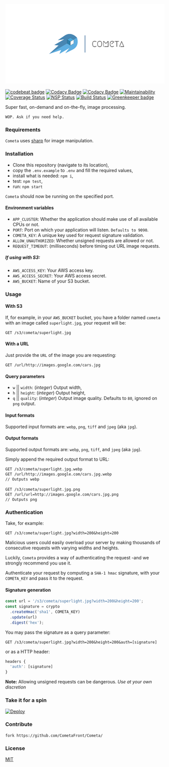 <p align="center">
  <img src="https://raw.githubusercontent.com/CometaFront/Assets/master/Images/Cover.png" alt="Cometa" />
</p>

[![codebeat badge](https://codebeat.co/badges/f6086240-7e21-4dad-930b-51384ac1f69a)](https://codebeat.co/projects/github-com-cometafront-cometa-master)
[![Codacy Badge](https://api.codacy.com/project/badge/Grade/9813c362ec754cceb759888d891f3bf6)](https://www.codacy.com/app/CometaFront/Cometa?utm_source=github.com&amp;utm_medium=referral&amp;utm_content=CometaFront/Cometa&amp;utm_campaign=Badge_Grade)
[![Codacy Badge](https://api.codacy.com/project/badge/Coverage/9813c362ec754cceb759888d891f3bf6)](https://www.codacy.com/app/aichholzer/Cometa?utm_source=github.com&utm_medium=referral&utm_content=CometaFront/Cometa&utm_campaign=Badge_Coverage)
[![Maintainability](https://api.codeclimate.com/v1/badges/de955dab2112431e84ba/maintainability)](https://codeclimate.com/github/CometaFront/Cometa/maintainability)
[![Coverage Status](https://coveralls.io/repos/github/CometaFront/Cometa/badge.svg?branch=master)](https://coveralls.io/github/CometaFront/Cometa?branch=master)
[![NSP Status](https://nodesecurity.io/orgs/cometa/projects/55b14b29-b6f7-4b99-be1a-39afc5c9ca05/badge)](https://nodesecurity.io/orgs/cometa/projects/55b14b29-b6f7-4b99-be1a-39afc5c9ca05)
[![Build Status](https://travis-ci.org/CometaFront/Cometa.svg?branch=master)](https://travis-ci.org/CometaFront/Cometa)
[![Greenkeeper badge](https://badges.greenkeeper.io/CometaFront/Cometa.svg)](https://greenkeeper.io/)


Super fast, on-demand and on-the-fly, image processing.

```
WOP. Ask if you need help.
```


### Requirements

`Cometa` uses [sharp](https://github.com/lovell/sharp) for image manipulation.<br />


### Installation

- Clone this repository (navigate to its location),
- copy the `.env.example` to `.env` and fill the required values,
- install what is needed: `npm i`,
- test: `npm test`,
- run: `npm start`

`Cometa` should now be running on the specified port.


#### Environment variables

- `APP_CLUSTER`: Whether the application should make use of all available CPUs or not.
- `PORT`: Port on which your application will listen. `Defaults to 9090`.
- `COMETA_KEY`: A unique key used for request signature validation.
- `ALLOW_UNAUTHORIZED`: Whether unsigned requests are allowed or not.
- `REQUEST_TIMEOUT`: (milliseconds) before timing out URL image requests.

##### If using with S3:
- `AWS_ACCESS_KEY`: Your AWS access key.
- `AWS_ACCESS_SECRET`: Your AWS access secret.
- `AWS_BUCKET`: Name of your S3 bucket.


### Usage
#### With S3

If, for example, in your `AWS_BUCKET` bucket, you have a folder named `cometa` with an image called `superlight.jpg`, your request will be:

```
GET /s3/cometa/superlight.jpg
```

#### With a URL

Just provide the `URL` of the image you are requesting:

```
GET /url/http://images.google.com/cars.jpg
```

#### Query parameters

- `w` || `width`: (*integer*) Output width,
- `h` || `height`: (*integer*) Output height,
- `q` || `quality`: (*integer*) Output image quality. Defaults to `80`, ignored on `png` output.


#### Input formats

Supported input formats are: `webp`, `png`, `tiff` and `jpeg` (aka `jpg`).


#### Output formats

Supported output formats are: `webp`, `png`, `tiff`, and `jpeg` (aka `jpg`).

Simply append the required output format to URL:

```
GET /s3/cometa/superlight.jpg.webp
GET /url/http://images.google.com/cars.jpg.webp
// Outputs webp

GET /s3/cometa/superlight.jpg.png
GET /url/url=http://images.google.com/cars.jpg.png
// Outputs png
```


### Authentication

Take, for example:

```
GET /s3/cometa/superlight.jpg?width=200&height=200
```

Malicious users could easily overload your server by making thousands of consecutive requests with varying widths and heights.

Luckily, `Cometa` provides a way of authenticating the request -and we strongly recommend you use it.

Authenticate your request by computing a `SHA-1 hmac` signature, with your `COMETA_KEY` and pass it to the request.


#### Signature generation

```js
const url = '/s3/cometa/superlight.jpg?width=200&height=200';
const signature = crypto
  .createHmac('sha1', COMETA_KEY)
  .update(url)
  .digest('hex');
```

You may pass the signature as a query parameter:

```
GET /s3/cometa/superlight.jpg?width=200&height=200&auth=[signature]
```

or as a HTTP header:
```js
headers {
  'auth': [signature]
}
```

**Note:** Allowing unsigned requests can be dangerous. *Use at your own discretion*


### Take it for a spin
[![Deploy](https://www.herokucdn.com/deploy/button.svg)](https://heroku.com/deploy)


### Contribute
```
fork https://github.com/CometaFront/Cometa/
```


### License

[MIT](https://github.com/CometaFront/Cometa/blob/master/LICENSE)

